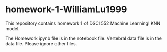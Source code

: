 # homework-1-WilliamLu1999
This repository contains homework 1 of DSCI 552 Machine Learning! KNN model.

The Homework ipynb file is in the notebook file. Vertebral data file is in the data file. Please ignore other files.
